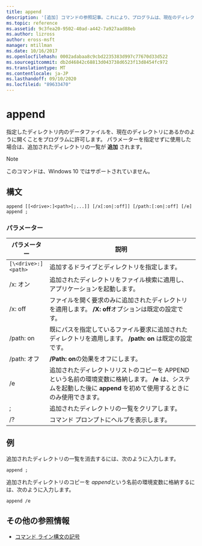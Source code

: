 ```yaml
---
title: append
description: '[追加] コマンドの参照記事。これにより、プログラムは、現在のディレクトリにあるかのように、指定されたディレクトリ内のデータファイルを開くことができます。'
ms.topic: reference
ms.assetid: 9c3fea20-9502-40ad-a442-7a927aad88eb
ms.author: lizross
author: eross-msft
manager: mtillman
ms.date: 10/16/2017
ms.openlocfilehash: 0002adabaa8c9cbd2235383d997c77670d33d522
ms.sourcegitcommit: db2d46842c68813d043738d6523f13d8454fc972
ms.translationtype: MT
ms.contentlocale: ja-JP
ms.lasthandoff: 09/10/2020
ms.locfileid: "89633470"
---
```

# <a name="append"></a>append

指定したディレクトリ内のデータファイルを、現在のディレクトリにあるかのように開くことをプログラムに許可します。 パラメーターを指定せずに使用した場合は、追加されたディレクトリの一覧が **追加** されます。

> [!NOTE]
> このコマンドは、Windows 10 ではサポートされていません。

## <a name="syntax"></a>構文

```
append [[<drive>:]<path>[;...]] [/x[:on|:off]] [/path:[:on|:off] [/e]
append ;
```

### <a name="parameters"></a>パラメーター

| パラメーター | 説明 |
| --------- | ----------- |
| `[\<drive>:]<path>` | 追加するドライブとディレクトリを指定します。 |
| /x: オン | 追加されたディレクトリをファイル検索に適用し、アプリケーションを起動します。 |
| /x: off | ファイルを開く要求のみに追加されたディレクトリを適用します。 **/X: off**オプションは既定の設定です。 |
| /path: on | 既にパスを指定しているファイル要求に追加されたディレクトリを適用します。 **/path: on** は既定の設定です。 |
| /path: オフ | **/Path: on**の効果をオフにします。 |
| /e | 追加されたディレクトリリストのコピーを APPEND という名前の環境変数に格納します。 **/e** は、システムを起動した後に **append** を初めて使用するときにのみ使用できます。 |
| ; | 追加されたディレクトリの一覧をクリアします。 |
| /? | コマンド プロンプトにヘルプを表示します。 |

## <a name="examples"></a>例

追加されたディレクトリの一覧を消去するには、次のように入力します。

```
append ;
```

追加されたディレクトリのコピーを *append*という名前の環境変数に格納するには、次のように入力します。

```
append /e
```

## <a name="additional-references"></a>その他の参照情報

- [コマンド ライン構文の記号](command-line-syntax-key.md)
